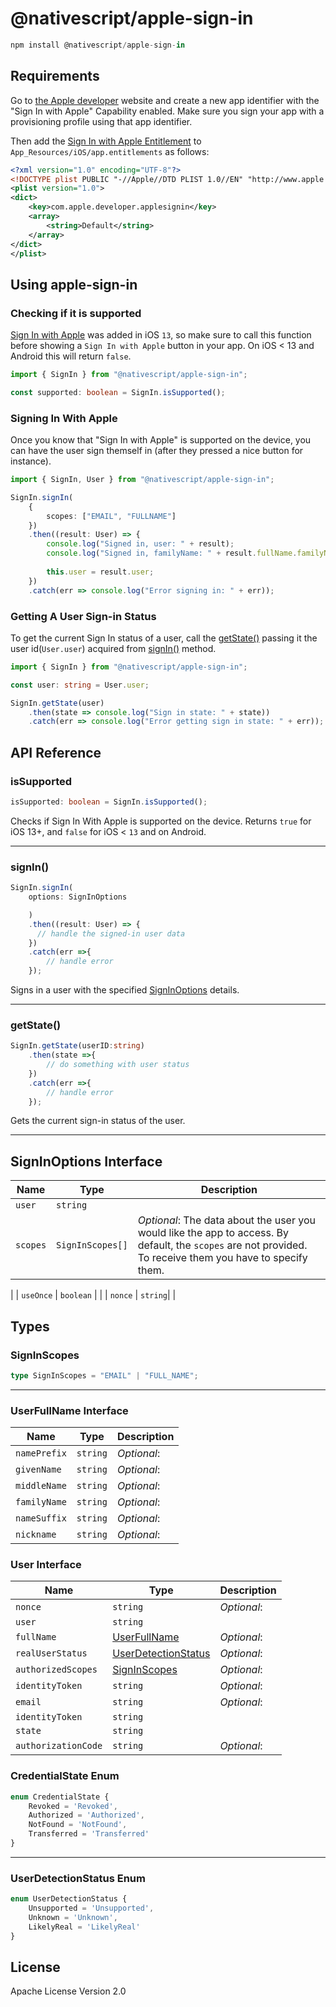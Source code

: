 # @nativescript/apple-sign-in

```javascript
npm install @nativescript/apple-sign-in
```

## Requirements

Go to [the Apple developer](https://developer.apple.com/account/resources/identifiers/list) website and create a new app identifier with the "Sign In with Apple" Capability enabled. Make sure you sign your app with a provisioning profile using that app identifier.

Then add the [Sign In with Apple Entitlement](https://developer.apple.com/documentation/bundleresources/entitlements/com_apple_developer_applesignin?language=objc) to `App_Resources/iOS/app.entitlements` as follows:
```xml
<?xml version="1.0" encoding="UTF-8"?>
<!DOCTYPE plist PUBLIC "-//Apple//DTD PLIST 1.0//EN" "http://www.apple.com/DTDs/PropertyList-1.0.dtd">
<plist version="1.0">
<dict>
	<key>com.apple.developer.applesignin</key>
	<array>
		<string>Default</string>
	</array>
</dict>
</plist>
```

## Using apple-sign-in

###  Checking if it is supported

[Sign In with Apple](https://developer.apple.com/sign-in-with-apple/) was added in iOS `13`, so make sure to call this function before showing a `Sign In with Apple` button in your app.
On iOS < 13 and Android this will return `false`.

```typescript
import { SignIn } from "@nativescript/apple-sign-in";

const supported: boolean = SignIn.isSupported();
```

### Signing In With Apple

Once you know that "Sign In with Apple" is supported on the device, you can have the
user sign themself in (after they pressed a nice button for instance).

```typescript
import { SignIn, User } from "@nativescript/apple-sign-in";

SignIn.signIn(
    {
        scopes: ["EMAIL", "FULLNAME"]
    })
    .then((result: User) => {
        console.log("Signed in, user: " + result);
        console.log("Signed in, familyName: " + result.fullName.familyName);
        
        this.user = result.user;
    })
    .catch(err => console.log("Error signing in: " + err));
```

### Getting A User Sign-in Status

To get the current Sign In status of a user, call the [getState()](#getState) passing it the user id(`User.user`) acquired from [signIn()](#signin) method.

```typescript
import { SignIn } from "@nativescript/apple-sign-in";

const user: string = User.user;

SignIn.getState(user)
    .then(state => console.log("Sign in state: " + state))
    .catch(err => console.log("Error getting sign in state: " + err));
```

## API Reference
### isSupported
```ts
isSupported: boolean = SignIn.isSupported();
```
Checks if Sign In With Apple is supported on the device. Returns `true` for iOS 13+, and `false` for iOS < `13` and on Android.

---
### signIn()
```ts
SignIn.signIn(
    options: SignInOptions

    )
    .then((result: User) => {
      // handle the signed-in user data
    })
    .catch(err =>{
        // handle error
    });
```

Signs in a user with the specified [SignInOptions]() details.

---
### getState()
```ts
SignIn.getState(userID:string)
    .then(state =>{
        // do something with user status
    })
    .catch(err =>{
        // handle error
    });
```
Gets the current sign-in status of the user.

---
## SignInOptions Interface
| Name | Type | Description |
|------|------|-------------|
| `user` | `string` | |
| `scopes` | `SignInScopes[]` | _Optional_: The data about the user you would like the app to access. By default, the `scopes` are not provided. To receive them you have to specify them.
|
| `useOnce` | `boolean` | |
| `nonce` | `string`| |


## Types
### SignInScopes
```ts
type SignInScopes = "EMAIL" | "FULL_NAME";
```
---
### UserFullName Interface
| Name | Type | Description |
|------|------|-------------|
| `namePrefix`| `string`| _Optional_: |
| `givenName` | `string` | _Optional_: |
| `middleName` | `string` | _Optional_: |
| `familyName` | `string` | _Optional_: |
| `nameSuffix` | `string` | _Optional_: |
| `nickname` | `string` | _Optional_: |

### User Interface
| Name | Type | Description |
|------|------|-------------|
| `nonce`| `string`| _Optional_: |
| `user` | `string` | |
| `fullName` | [UserFullName](#userfullname-interface) | _Optional_: |
| `realUserStatus` | [UserDetectionStatus](#userdetectionstatus-enum) | _Optional_: |
| `authorizedScopes` | [SignInScopes](#signinscopes) | _Optional_: |
| `identityToken` | `string` | _Optional_: |
| `email` | `string` | _Optional_: |
| `identityToken` | `string` |  |
| `state` | `string` |  |
| `authorizationCode` | `string` | _Optional_: |

### CredentialState Enum
```ts
enum CredentialState {
    Revoked = 'Revoked',
    Authorized = 'Authorized',
    NotFound = 'NotFound',
    Transferred = 'Transferred'
} 
```
---
### UserDetectionStatus Enum
```ts
enum UserDetectionStatus {
    Unsupported = 'Unsupported',
    Unknown = 'Unknown',
    LikelyReal = 'LikelyReal'
}
```

## License

Apache License Version 2.0
